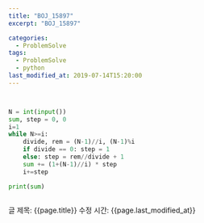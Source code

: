 ```yaml
---
title: "BOJ_15897"
excerpt: "BOJ_15897"

categories:
  - ProblemSolve
tags:
  - ProblemSolve
  - python
last_modified_at: 2019-07-14T15:20:00
---
```


```python


N = int(input())
sum, step = 0, 0
i=1
while N>=i:
    divide, rem = (N-1)//i, (N-1)%i
    if divide == 0: step = 1
    else: step = rem//divide + 1
    sum += (1+(N-1)//i) * step
    i+=step

print(sum)



```

글 제목: {{page.title}}
수정 시간: {{page.last_modified_at}}
